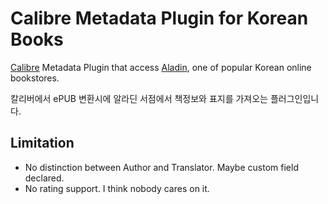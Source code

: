 Calibre Metadata Plugin for Korean Books
==========================================
[Calibre](http://calibre-ebook.com) Metadata Plugin that access [Aladin](http://www.aladin.co.kr), one of popular Korean online bookstores.

칼리버에서 ePUB 변환시에 알라딘 서점에서 책정보와 표지를 가져오는 플러그인입니다.

## Limitation
* No distinction between Author and Translator. Maybe custom field declared.
* No rating support. I think nobody cares on it.
